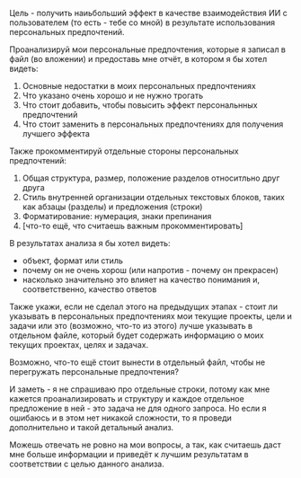 Цель - получить наиьбольший эффект в качестве взаимодействия ИИ с пользователем (то есть - тебе со мной) в результате использования персональных предпочтений.

Проанализируй мои персональные предпочтения, которые я записал в файл (во вложении) и предоставь мне отчёт, в котором я бы хотел видеть:
1. Основные недостатки в моих персональных предпочтениях
2. Что указано очень хорошо и не нужно трогать
2. Что стоит добавить, чтобы повысить эффект персональнных предпочтений
3. Что стоит заменить в персональных предпочтениях для получения лучшего эффекта

Также прокомментируй отдельные стороны персональных предпочтений:
1. Общая структура, размер, положение разделов относитльно друг друга
2. Стиль внутренней организации отдельных текстовых блоков, таких как абзацы (разделы) и предложения (строки)
3. Форматирование: нумерация, знаки препинания
4. [что-то ещё, что считаешь важным прокомментировать]

В результатах анализа я бы хотел видеть:
- объект, формат или стиль
- почему он не очень хорош (или напротив - почему он прекрасен)
- насколько значительно это влияет на качество понимания и, соответственно, качество ответов

Также укажи, если не сделал этого на предыдущих этапах - стоит ли указывать в персональных предпочтениях мои текущие проекты, цели и задачи или это (возможно, что-то из этого) лучше указывать в отдельном файле, который будет содержать информацию о моих текущих проектах, целях и задачах.

Возможно, что-то ещё стоит вынести в отдельный файл, чтобы не перегружать персональные предпочтения?

И заметь - я не спрашиваю про отдельные  строки, потому как мне кажется проанализировать и структуру и каждое отдельное предложение в ней - это задача не для одного запроса. Но если я ошибаюсь и в этом нет никакой сложности, то я проведи дополнительно и такой детальный анализ.

Можешь отвечать не ровно на мои вопросы, а так, как считаешь даст мне больше информации и приведёт к лучшим результатам в соответствии с целью данного анализа.